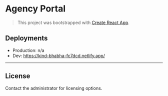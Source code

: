 # Agency Portal

> This project was bootstrapped with [Create React App](https://github.com/facebook/create-react-app).

## Deployments

- Production: n/a
- Dev: https://kind-bhabha-fc7dcd.netlify.app/

---

## License

Contact the administrator for licensing options.
